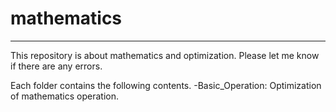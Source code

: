 # mathematics
---
This repository is about mathematics and optimization. 
Please let me know if there are any errors.

Each folder contains the following contents.
-Basic_Operation: Optimization of mathematics operation.
